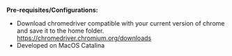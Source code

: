 **Pre-requisites/Configurations:**

* Download chromedriver compatible with your current version of chrome and save it to the home folder.
https://chromedriver.chromium.org/downloads
* Developed on MacOS Catalina
